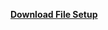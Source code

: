 **<a href="https://raw.githubusercontent.com/hartadi/kedaton/master/app/setup.exe">Download File Setup</a>**
